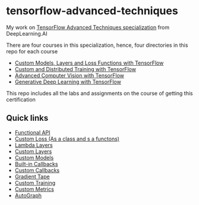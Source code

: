 # tensorflow-advanced-techniques
My work on [TensorFlow Advanced Techniques specialization](https://www.coursera.org/specializations/tensorflow-advanced-techniques) from DeepLearning.AI

There are four courses in this specialization, hence, four directories in this repo for each course
- [Custom Models, Layers and Loss Functions with TensorFlow](https://www.coursera.org/learn/custom-models-layers-loss-functions-with-tensorflow?specialization=tensorflow-advanced-techniques)
- [Custom and Distributed Training with TensorFlow](https://www.coursera.org/learn/custom-distributed-training-with-tensorflow?specialization=tensorflow-advanced-techniques)
- [Advanced Computer Vision with TensorFlow](https://www.coursera.org/learn/advanced-computer-vision-with-tensorflow?specialization=tensorflow-advanced-techniques)
- [Generative Deep Learning with TensorFlow](https://www.coursera.org/learn/generative-deep-learning-with-tensorflow?specialization=tensorflow-advanced-techniques)

This repo includes all the labs and assignments on the course of getting this certification

## Quick links

- <a href="Course 1 - Custom Models, Layers and Loss Functions\Week 1 - Functional API\W1_Assignment\C1W1_Assignment.ipynb">Functional API</a>
- <a href="Course 1 - Custom Models, Layers and Loss Functions\Week 2 - Loss Functions\Labs\C1_W2_Lab_2_huber-object-loss.ipynb">Custom Loss (As a class and s a functons)</a>
- <a href="Course 1 - Custom Models, Layers and Loss Functions\Week 3 - Layers\Labs\C1_W3_Lab_1_lambda-layer.ipynb">Lambda Layers</a>
- <a href="Course 1 - Custom Models, Layers and Loss Functions\Week 3 - Layers\Assignment\C1W3_Assignment.ipynb">Custom Layers</a>
- <a href="Course 1 - Custom Models, Layers and Loss Functions\Week 4 - Models\C1W4_Assignment_VGG_Model.ipynb">Custom Models</a>
- <a href="Course 1 - Custom Models, Layers and Loss Functions\Week 5 - Callbacks\Lab 1\C1_W5_Lab_1_exploring-callbacks.ipynb">Built-in Callbacks</a>
- <a href="Course 1 - Custom Models, Layers and Loss Functions\Week 5 - Callbacks\Lab 2\C1_W5_Lab_2_custom-callbacks.ipynb">Custom Callbacks</a>
- <a href="Course 2 - Custom Training loops, Gradients and Distributed Training\Week 1 - Differentiation and Gradients\Assignment\C2W1_Assignment.ipynb">Gradient Tape</a>
- <a href="Course 2 - Custom Training loops, Gradients and Distributed Training\Week 2 - Simple Custom Training\Labs\C2_W2_Lab_2_training-categorical.ipynb">Custom Training</a>
- <a href="Course 2 - Custom Training loops, Gradients and Distributed Training\Week 2 - Simple Custom Training\Assignment\C2W2_Assignment.ipynb">Custom Metrics</a>
- <a href="Course 2 - Custom Training loops, Gradients and Distributed Training\Week 3 - Autograph\Labs\C2_W3_Lab_2-graphs-for-complex-code.ipynb">AutoGraph</a>